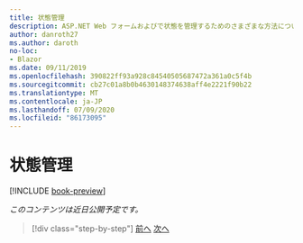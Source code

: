 ```yaml
---
title: 状態管理
description: ASP.NET Web フォームおよびで状態を管理するためのさまざまな方法について説明し Blazor ます。
author: danroth27
ms.author: daroth
no-loc:
- Blazor
ms.date: 09/11/2019
ms.openlocfilehash: 390822ff93a928c84540505687472a361a0c5f4b
ms.sourcegitcommit: cb27c01a8b0b4630148374638aff4e2221f90b22
ms.translationtype: MT
ms.contentlocale: ja-JP
ms.lasthandoff: 07/09/2020
ms.locfileid: "86173095"
---
```

# <a name="state-management"></a>状態管理

[!INCLUDE [book-preview](../../../includes/book-preview.md)]

*このコンテンツは近日公開予定です。*

<!--
- View state
- Session state
- Local storage
- App state
-->

>[!div class="step-by-step"]
>[前へ](pages-routing-layouts.md)
>[次へ](forms-validation.md)
